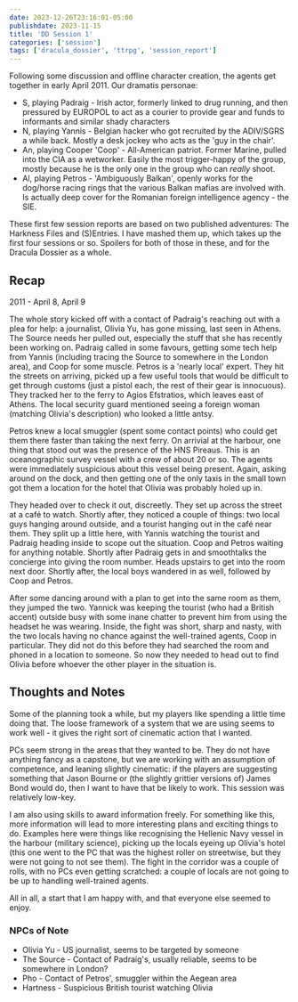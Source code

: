 ```yaml
---
date: 2023-12-26T23:16:01-05:00
publishdate: 2023-11-15
title: 'DD Session 1'
categories: ['session']
tags: ['dracula_dossier', 'ttrpg', 'session_report']
---
```


Following some discussion and offline character creation, the agents get together in early April 2011. Our dramatis personae:

* S, playing Padraig - Irish actor, formerly linked to drug running, and then pressured by EUROPOL to act as a courier to provide gear and funds to informants and similar shady characters
* N, playing Yannis - Belgian hacker who got recruited by the ADIV/SGRS a while back. Mostly a desk jockey who acts as the 'guy in the chair'.
* An, playing Cooper 'Coop' - All-American patriot. Former Marine, pulled into the CIA as a wetworker. Easily the most trigger-happy of the group, mostly because he is the only one in the group who can _really_ shoot.
* Al, playing Petros - 'Ambiguously Balkan', openly works for the dog/horse racing rings that the various Balkan mafias are involved with. Is actually deep cover for the Romanian foreign intelligence agency - the SIE.

These first few session reports are based on two published adventures: The Harkness Files and (S)Entries. I have mashed them up, which takes up the first four sessions or so. Spoilers for both of those in these, and for the Dracula Dossier as a whole.

## Recap

2011 - April 8, April 9

The whole story kicked off with a contact of Padraig's reaching out with a plea for help: a journalist, Olivia Yu, has gone missing, last seen in Athens. The Source needs her pulled out, especially the stuff that she has recently been working on. Padraig called in some favours, getting some tech help from Yannis (including tracing the Source to somewhere in the London area), and Coop for some muscle. Petros is a 'nearly local' expert. They hit the streets on arriving, picked up a few useful tools that would be difficult to get through customs (just a pistol each, the rest of their gear is innocuous). They tracked her to the ferry to Agios Efstratios, which leaves east of Athens. The local security guard mentioned seeing a foreign woman (matching Olivia's description) who looked a little antsy.

Petros knew a local smuggler (spent some contact points) who could get them there faster than taking the next ferry. On arrivial at the harbour, one thing that stood out was the presence of the HNS Pireaus. This is an oceanographic survey vessel with a crew of about 20 or so. The agents were immediately suspicious about this vessel being present. Again, asking around on the dock, and then getting one of the only taxis in the small town got them a location for the hotel that Olivia was probably holed up in.

They headed over to check it out, discreetly. They set up across the street at a café to watch. Shortly after, they noticed a couple of things: two local guys hanging around outside, and a tourist hanging out in the café near them. They split up a little here, with Yannis watching the tourist and Padraig heading inside to scope out the situation. Coop and Petros waiting for anything notable. Shortly after Padraig gets in and smoothtalks the concierge into giving the room number. Heads upstairs to get into the room next door. Shortly after, the local boys wandered in as well, followed by Coop and Petros.

After some dancing around with a plan to get into the same room as them, they jumped the two. Yannick was keeping the tourist (who had a British accent) outside busy with some inane chatter to prevent him from using the headset he was wearing. Inside, the fight was short, sharp and nasty, with the two locals having no chance against the well-trained agents, Coop in particular. They did not do this before they had searched the room and phoned in a location to someone. So now they needed to head out to find Olivia before whoever the other player in the situation is.

## Thoughts and Notes

Some of the planning took a while, but my players like spending a little time doing that. The loose framework of a system that we are using seems to work well - it gives the right sort of cinematic action that I wanted.

PCs seem strong in the areas that they wanted to be. They do not have anything fancy as a capstone, but we are working with an assumption of competence, and leaning slightly cinematic: if the players are suggesting something that Jason Bourne or (the slightly grittier versions of) James Bond would do, then I want to have that be likely to work.
This session was relatively low-key.

I am also using skills to award information freely. For something like this, more information will lead to more interesting plans and exciting things to do. Examples here were things like recognising the Hellenic Navy vessel in the harbour (military science), picking up the locals eyeing up Olivia's hotel (this one went to the PC that was the highest roller on streetwise, but they were not going to not see them). The fight in the corridor was a couple of rolls, with no PCs even getting scratched: a couple of locals are not going to be up to handling well-trained agents.

All in all, a start that I am happy with, and that everyone else seemed to enjoy.

### NPCs of Note

* Olivia Yu - US journalist, seems to be targeted by someone
* The Source - Contact of Padraig's, usually reliable, seems to be somewhere in London?
* Pho - Contact of Petros', smuggler within the Aegean area
* Hartness - Suspicious British tourist watching Olivia
